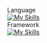 Language<br>
[![My Skills](https://skillicons.dev/icons?i=java,py,js,c,r)](https://skillicons.dev)
<br>
Framework<br>
[![My Skills](https://skillicons.dev/icons?i=spring,fastapi,django,nodejs)](https://skillicons.dev)
